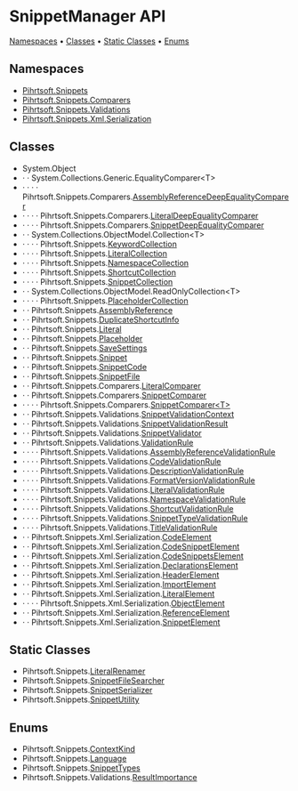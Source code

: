 # SnippetManager API

[Namespaces](#namespaces) &#x2022; [Classes](#classes) &#x2022; [Static Classes](#static-classes) &#x2022; [Enums](#enums)

## Namespaces

* [Pihrtsoft.Snippets](Pihrtsoft/Snippets/README.md)
* [Pihrtsoft.Snippets.Comparers](Pihrtsoft/Snippets/Comparers/README.md)
* [Pihrtsoft.Snippets.Validations](Pihrtsoft/Snippets/Validations/README.md)
* [Pihrtsoft.Snippets.Xml.Serialization](Pihrtsoft/Snippets/Xml/Serialization/README.md)

## Classes

*  System\.Object
* &middot; &middot; System\.Collections\.Generic\.EqualityComparer\<T>
* &middot; &middot; &middot; &middot; Pihrtsoft\.Snippets\.Comparers\.[AssemblyReferenceDeepEqualityComparer](Pihrtsoft/Snippets/Comparers/AssemblyReferenceDeepEqualityComparer/README.md)
* &middot; &middot; &middot; &middot; Pihrtsoft\.Snippets\.Comparers\.[LiteralDeepEqualityComparer](Pihrtsoft/Snippets/Comparers/LiteralDeepEqualityComparer/README.md)
* &middot; &middot; &middot; &middot; Pihrtsoft\.Snippets\.Comparers\.[SnippetDeepEqualityComparer](Pihrtsoft/Snippets/Comparers/SnippetDeepEqualityComparer/README.md)
* &middot; &middot; System\.Collections\.ObjectModel\.Collection\<T>
* &middot; &middot; &middot; &middot; Pihrtsoft\.Snippets\.[KeywordCollection](Pihrtsoft/Snippets/KeywordCollection/README.md)
* &middot; &middot; &middot; &middot; Pihrtsoft\.Snippets\.[LiteralCollection](Pihrtsoft/Snippets/LiteralCollection/README.md)
* &middot; &middot; &middot; &middot; Pihrtsoft\.Snippets\.[NamespaceCollection](Pihrtsoft/Snippets/NamespaceCollection/README.md)
* &middot; &middot; &middot; &middot; Pihrtsoft\.Snippets\.[ShortcutCollection](Pihrtsoft/Snippets/ShortcutCollection/README.md)
* &middot; &middot; &middot; &middot; Pihrtsoft\.Snippets\.[SnippetCollection](Pihrtsoft/Snippets/SnippetCollection/README.md)
* &middot; &middot; System\.Collections\.ObjectModel\.ReadOnlyCollection\<T>
* &middot; &middot; &middot; &middot; Pihrtsoft\.Snippets\.[PlaceholderCollection](Pihrtsoft/Snippets/PlaceholderCollection/README.md)
* &middot; &middot; Pihrtsoft\.Snippets\.[AssemblyReference](Pihrtsoft/Snippets/AssemblyReference/README.md)
* &middot; &middot; Pihrtsoft\.Snippets\.[DuplicateShortcutInfo](Pihrtsoft/Snippets/DuplicateShortcutInfo/README.md)
* &middot; &middot; Pihrtsoft\.Snippets\.[Literal](Pihrtsoft/Snippets/Literal/README.md)
* &middot; &middot; Pihrtsoft\.Snippets\.[Placeholder](Pihrtsoft/Snippets/Placeholder/README.md)
* &middot; &middot; Pihrtsoft\.Snippets\.[SaveSettings](Pihrtsoft/Snippets/SaveSettings/README.md)
* &middot; &middot; Pihrtsoft\.Snippets\.[Snippet](Pihrtsoft/Snippets/Snippet/README.md)
* &middot; &middot; Pihrtsoft\.Snippets\.[SnippetCode](Pihrtsoft/Snippets/SnippetCode/README.md)
* &middot; &middot; Pihrtsoft\.Snippets\.[SnippetFile](Pihrtsoft/Snippets/SnippetFile/README.md)
* &middot; &middot; Pihrtsoft\.Snippets\.Comparers\.[LiteralComparer](Pihrtsoft/Snippets/Comparers/LiteralComparer/README.md)
* &middot; &middot; Pihrtsoft\.Snippets\.Comparers\.[SnippetComparer](Pihrtsoft/Snippets/Comparers/SnippetComparer/README.md)
* &middot; &middot; &middot; &middot; Pihrtsoft\.Snippets\.Comparers\.[SnippetComparer\<T>](Pihrtsoft/Snippets/Comparers/SnippetComparer-1/README.md)
* &middot; &middot; Pihrtsoft\.Snippets\.Validations\.[SnippetValidationContext](Pihrtsoft/Snippets/Validations/SnippetValidationContext/README.md)
* &middot; &middot; Pihrtsoft\.Snippets\.Validations\.[SnippetValidationResult](Pihrtsoft/Snippets/Validations/SnippetValidationResult/README.md)
* &middot; &middot; Pihrtsoft\.Snippets\.Validations\.[SnippetValidator](Pihrtsoft/Snippets/Validations/SnippetValidator/README.md)
* &middot; &middot; Pihrtsoft\.Snippets\.Validations\.[ValidationRule](Pihrtsoft/Snippets/Validations/ValidationRule/README.md)
* &middot; &middot; &middot; &middot; Pihrtsoft\.Snippets\.Validations\.[AssemblyReferenceValidationRule](Pihrtsoft/Snippets/Validations/AssemblyReferenceValidationRule/README.md)
* &middot; &middot; &middot; &middot; Pihrtsoft\.Snippets\.Validations\.[CodeValidationRule](Pihrtsoft/Snippets/Validations/CodeValidationRule/README.md)
* &middot; &middot; &middot; &middot; Pihrtsoft\.Snippets\.Validations\.[DescriptionValidationRule](Pihrtsoft/Snippets/Validations/DescriptionValidationRule/README.md)
* &middot; &middot; &middot; &middot; Pihrtsoft\.Snippets\.Validations\.[FormatVersionValidationRule](Pihrtsoft/Snippets/Validations/FormatVersionValidationRule/README.md)
* &middot; &middot; &middot; &middot; Pihrtsoft\.Snippets\.Validations\.[LiteralValidationRule](Pihrtsoft/Snippets/Validations/LiteralValidationRule/README.md)
* &middot; &middot; &middot; &middot; Pihrtsoft\.Snippets\.Validations\.[NamespaceValidationRule](Pihrtsoft/Snippets/Validations/NamespaceValidationRule/README.md)
* &middot; &middot; &middot; &middot; Pihrtsoft\.Snippets\.Validations\.[ShortcutValidationRule](Pihrtsoft/Snippets/Validations/ShortcutValidationRule/README.md)
* &middot; &middot; &middot; &middot; Pihrtsoft\.Snippets\.Validations\.[SnippetTypeValidationRule](Pihrtsoft/Snippets/Validations/SnippetTypeValidationRule/README.md)
* &middot; &middot; &middot; &middot; Pihrtsoft\.Snippets\.Validations\.[TitleValidationRule](Pihrtsoft/Snippets/Validations/TitleValidationRule/README.md)
* &middot; &middot; Pihrtsoft\.Snippets\.Xml\.Serialization\.[CodeElement](Pihrtsoft/Snippets/Xml/Serialization/CodeElement/README.md)
* &middot; &middot; Pihrtsoft\.Snippets\.Xml\.Serialization\.[CodeSnippetElement](Pihrtsoft/Snippets/Xml/Serialization/CodeSnippetElement/README.md)
* &middot; &middot; Pihrtsoft\.Snippets\.Xml\.Serialization\.[CodeSnippetsElement](Pihrtsoft/Snippets/Xml/Serialization/CodeSnippetsElement/README.md)
* &middot; &middot; Pihrtsoft\.Snippets\.Xml\.Serialization\.[DeclarationsElement](Pihrtsoft/Snippets/Xml/Serialization/DeclarationsElement/README.md)
* &middot; &middot; Pihrtsoft\.Snippets\.Xml\.Serialization\.[HeaderElement](Pihrtsoft/Snippets/Xml/Serialization/HeaderElement/README.md)
* &middot; &middot; Pihrtsoft\.Snippets\.Xml\.Serialization\.[ImportElement](Pihrtsoft/Snippets/Xml/Serialization/ImportElement/README.md)
* &middot; &middot; Pihrtsoft\.Snippets\.Xml\.Serialization\.[LiteralElement](Pihrtsoft/Snippets/Xml/Serialization/LiteralElement/README.md)
* &middot; &middot; &middot; &middot; Pihrtsoft\.Snippets\.Xml\.Serialization\.[ObjectElement](Pihrtsoft/Snippets/Xml/Serialization/ObjectElement/README.md)
* &middot; &middot; Pihrtsoft\.Snippets\.Xml\.Serialization\.[ReferenceElement](Pihrtsoft/Snippets/Xml/Serialization/ReferenceElement/README.md)
* &middot; &middot; Pihrtsoft\.Snippets\.Xml\.Serialization\.[SnippetElement](Pihrtsoft/Snippets/Xml/Serialization/SnippetElement/README.md)

## Static Classes

* Pihrtsoft\.Snippets\.[LiteralRenamer](Pihrtsoft/Snippets/LiteralRenamer/README.md)
* Pihrtsoft\.Snippets\.[SnippetFileSearcher](Pihrtsoft/Snippets/SnippetFileSearcher/README.md)
* Pihrtsoft\.Snippets\.[SnippetSerializer](Pihrtsoft/Snippets/SnippetSerializer/README.md)
* Pihrtsoft\.Snippets\.[SnippetUtility](Pihrtsoft/Snippets/SnippetUtility/README.md)

## Enums

* Pihrtsoft\.Snippets\.[ContextKind](Pihrtsoft/Snippets/ContextKind/README.md)
* Pihrtsoft\.Snippets\.[Language](Pihrtsoft/Snippets/Language/README.md)
* Pihrtsoft\.Snippets\.[SnippetTypes](Pihrtsoft/Snippets/SnippetTypes/README.md)
* Pihrtsoft\.Snippets\.Validations\.[ResultImportance](Pihrtsoft/Snippets/Validations/ResultImportance/README.md)
